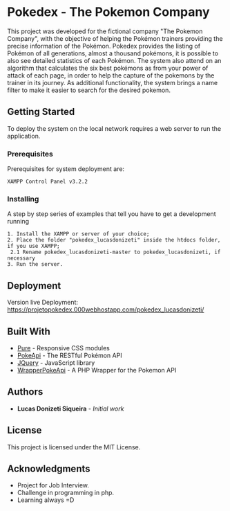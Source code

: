 # Pokedex - The Pokemon Company

This project was developed for the fictional company "The Pokemon Company", with the objective of helping the Pokémon trainers providing the precise information of the Pokémon.
Pokedex provides the listing of Pokémon of all generations, almost a thousand pokémons, it is possible to also see detailed statistics of each Pokémon.
The system also attend on an algorithm that calculates the six best pokémons as from your power of attack of each page, in order to help the capture of the pokemons by the trainer in its journey.
As additional functionality, the system brings a name filter to make it easier to search for the desired pokemon.

## Getting Started

To deploy the system on the local network requires a web server to run the application.

### Prerequisites

Prerequisites for system deployment are:

```
XAMPP Control Panel v3.2.2
```

### Installing

A step by step series of examples that tell you have to get a development running


```
1. Install the XAMPP or server of your choice;
2. Place the folder "pokedex_lucasdonizeti" inside the htdocs folder, if you use XAMPP;
 2.1 Rename pokedex_lucasdonizeti-master to pokedex_lucasdonizeti, if necessary
3. Run the server.
```

## Deployment

Version live Deployment: https://projetopokedex.000webhostapp.com/pokedex_lucasdonizeti/

## Built With

* [Pure](https://purecss.io/) - Responsive CSS modules
* [PokeApi](https://pokeapi.co/) - The RESTful Pokémon API
* [JQuery](https://jquery.com/) - JavaScript library
* [WrapperPokeApi](https://github.com/danrovito/pokephp) - A PHP Wrapper for the Pokemon API

## Authors

* **Lucas Donizeti Siqueira** - *Initial work*

## License

This project is licensed under the MIT License.

## Acknowledgments

* Project for Job Interview.
* Challenge in programming in php.
* Learning always =D
